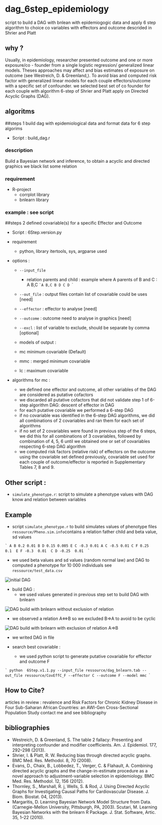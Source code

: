 # dag_6step_epidemiology
script to build a DAG with bnlean with epidemiogogic data and apply 6 step algorithm to choice co variables with effectors and outcome descrided in Shrier and Platt

## why ?
Usually, in epidemiology, researcher presented outcome and one or more exposure/co - founder from a single logistic regression/ generalized linear models.
Theses approaches may affect and bias estimates of exposure on outcome (see Westreich, D. & Greenland,).
To avoid bias and computed risk factor with generalized linear models for each couple effectors/outcome with a specific set of confounder.
we selected best set of co founder for each couple with algorithm 6-step of Shrier and Platt apply on Directed Acyclic Graphs (DAG).
## algoritms 

##steps 1 build dag  with epidemiological data and format data for 6 step algorims

* Script : build_dag.r 

### description 
Build a Bayesian network and inference, to obtain a acyclic and directed graphics we black list some relation

### requirement 
  * R-project
    * corrplot library
    * bnlearn library
### example : see script 

##steps 2 defined covariable(s) for a specific Effector and Outcome
* Script : 6Step.version.py
* requirement 
  * python, library itertools, sys, argparse used

* options :
  * `--input_file`
     * relation parents and child : example where A parents of  B and C : A B,C
``̀
A B,C
B D
C D
``̀

  *  `--out_file` : output files contain list of covariable could be uses [need]
  * `--effector` : effector to analyse [need]
  * `--outcome` : outcome need to analyse in graphics [need]
  * `--excl` : list of variable to exclude, should be separate by comma [optional]
  * models of output : 
   * mc minimum covariable (Default)
   * mmc : merged minimum covariable 
   * lc : maximum covariable

* algorithms for mc :

  * we defined one effector and outcome, all other variables of the DAG are considered as putative cofactors 
  * we discarded all putative cofactors that did not validate step 1 of 6-step algorithm DAG: descent of effector in DAG
  * for each putative covariable we performed a 6-step DAG
  * if no covariable was identified in the 6-step DAG algorithms, we did all combinations of 2 covariables and ran them for each set of algorithms 
  * if no set of 2 covariables were found in previous step of the 6 steps, we did this for all combinations of  3 covariables, followed by combination of 4, 5, 6 until we obtained one or set of covariables respecting 6-step DAG algorithm
  * we computed risk factors (relative risk) of effectors on the outcome using the covariable set defined previously, covariable set used for each couple of outcome/effector is reported in Supplementary Tables 7, 8 and 9.

## Other script : 
  * `simulate_phenotype.r`: script to simulate a phenotype values with DAG know and relation between variables

## Example
* script `simulate_phenotype.r` to build simulates values of phenotype files `ressource/Pheno.sim.info`contains a relation father child and beta value, sd values

``̀ 
A B 0.2 0.01
B D 0.15 0.005
E C -0.3 0.01
A C -0.5 0.01
C F 0.25  0.1 
E F -0.3  0.01 
C D -0.25  0.01 
``̀ 
 * we used beta values and sd values (random normal law) and DAG to computed a phenotype for 10 000 individuals see `ressource/test_data.csv `

![initial DAG](ressource/Dag_datasettest.jpeg)

* build DAG :
  * we used values generated in previous step set to build DAG with bnlearn  

![DAG build with bnlearn without exclusion of relation](ressource/dagnbnlearn_noexcl.jpeg)

  * we observed a relation A<=>B so we excluded B=>A to avoid to be cyclic

![DAG build with bnlearn with exclusion of relation A=>B](ressource/dagnbnlearn_exclAB.jpeg)
  
  * we writed DAG in file 

* search best covariable :
  * we used python script to generate putative covariable for effector and outcome F

``̀ 
python  6Step.v1.1.py --input_file ressource/dag_bnlearn.tab --out_file ressource/CovEffC_F --effector C --outcome F --model mmc
``̀ 




## How to Cite?
articles in review : revalence and Risk Factors for Chronic Kidney Disease in Four Sub-Saharan African Countries: an AWI-Gen Cross-Sectional Population Study
contact me and see bibliography

## bibliographies

* Westreich, D. & Greenland, S. The table 2 fallacy: Presenting and interpreting confounder and modifier coefficients. Am. J. Epidemiol. 177, 292–298 (2013).
* Shrier, I. & Platt, R. W. Reducing bias through directed acyclic graphs. BMC Med. Res. Methodol. 8, 70 (2008).
* Evans, D., Chaix, B., Lobbedez, T., Verger, C. & Flahault, A. Combining directed acyclic graphs and the change-in-estimate procedure as a novel approach to adjustment-variable selection in epidemiology. BMC Med. Res. Methodol. 12, 156 (2012).
* Thornley, S., Marshall, R. j, Wells, S. & Rod, J. Using Directed Acyclic Graphs for Investigating Causal Paths for Cardiovascular Disease. J. Biom. Biostat. 04, (2013).
* Margaritis, D. Learning Bayesian Network Model Structure from Data. (Carnegie-Mellon University, Pittsburgh, PA, 2003).
Scutari, M. Learning Bayesian Networks with the bnlearn R Package. J. Stat. Software, Artic. 35, 1–22 (2010).

